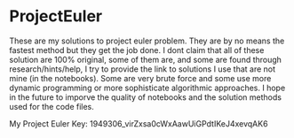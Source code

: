 # ProjectEuler
These are my solutions to project euler problem. They are by no means the fastest method but they get the job done.
I dont claim that all of these solution are 100% original, some of them are, and some are found through research/hints/help, I try to provide the link 
to solutions I use that are not mine (in the notebooks). Some are very brute force and some use more dynamic programming or more sophisticate algorithmic approaches.
I hope in the future to imporve the quality of notebooks and the solution methods used for the code files.

My Project Euler Key: 1949306_virZxsa0cWxAawUiGPdtIKeJ4xevqAK6
